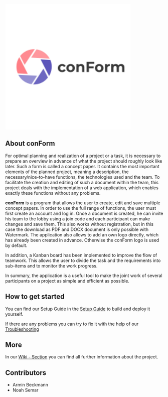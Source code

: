 <p align="left"><img src="./resources/assets/conForm_logo.png" width="400"></a></p>


## About conForm

For optimal planning and realization of a project or a task, it is necessary to prepare an overview in advance  of what the project should roughly look  like later. Such a form is called a concept paper. It contains the most important elements of the planned project, meaning a description, the necessary/nice-to-have functions, the technologies used and the team. To facilitate the creation and editing of such a document within the team, this project deals with the implementation of a web application, which enables exactly these functions without any problems.

**conForm** is a program that allows the user to create, edit and save multiple concept papers. In order to use the full range of functions, the user must first create an account and log in. Once a document is created, he can invite his team to the lobby using a join code and each participant can make changes and save them. This also works without registration, but in this case the download as PDF and DOCX document is only possible with Watermark. The application also allows  to add an own logo directly, which has already been created in advance. Otherwise the conForm logo is used by default.

In addition, a Kanban board has been implemented to improve the flow of teamwork. This allows the user to divide the task and the requirements into sub-items and to monitor the work progress.

In summary, the application is a useful tool to make the joint work of several participants on a project as simple and efficient as possible.

## How to get started

You can find our Setup Guide in the [Setup Guide](https://github.com/BeckmannArmin/laravel-conForm/wiki) to build and deploy it yourself.

If there are any problems you can try to fix it with the help of our [Troubleshooting](https://github.com/BeckmannArmin/laravel-conForm/wiki/Troubleshoot)

## More

In our [Wiki - Section]() you can find all further information about the project. 

## Contributors

- Armin Beckmann
- Noah Semar
